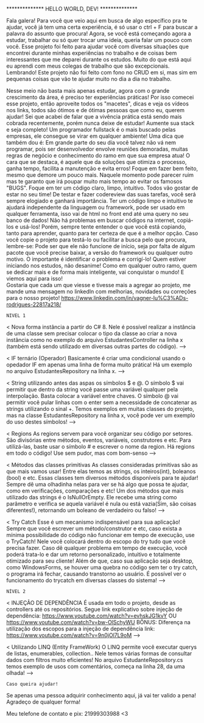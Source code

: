 ************** HELLO WORLD, DEV! ************** 






Fala galera! Para você que veio aqui em busca de algo específico pra te ajudar, você já tem uma certa experiência, é só usar
o ctrl + F para buscar a palavra do assunto que procura!
Agora, se você está começando agora a estudar, trabalhar ou só quer trocar uma ideia, queria falar um pouco com você.
	Esse projeto foi feito para ajudar você com diversas situações que encontrei durante minhas experiências no trabalho
e de coisas bem interessantes que me deparei durante os estudos. Muito do que está aqui eu aprendi com meus colegas de trabalho
que são excepcionais.
	Lembrando! Este projeto não foi feito com fono no CRUD em si, mas sim em pequenas coisas que vão te ajudar muito no dia a dia no trabalho.

Nesse meio não basta mais apenas estudar, agora com o grande crescimento da área, é preciso ter experiências práticas! Por
isso comecei esse projeto, então aproveite todos os "macetes", dicas e veja os vídeos nos links, todos são ótimos e de ótimas pessoas
que como eu, querem ajudar! Sei que acabei de falar que a vivência prática está sendo mais cobrada recentemente, porém nunca deixe de estudar! Aumente sua
stack e seja completo! Um programador fullstack é o mais buscado pelas empresas, ele consegue se virar em qualquer ambiente!
Uma dica que também dou é: Em grande parte do seu dia você talvez não vá nem programar, pois ser desenvolvedor envolve reuniões demoradas,
muitas regras de negócio e conhecimento do ramo em que sua empresa atua! O cara que se destaca, é aquele que da soluções que otimiza o processo,
ganha tempo, facilita a manutenção e evita erros! Foque em fazer bem feito, mesmo que demore um pouco mais. Naquele momento pode parecer ruim
mas te garanto que irá poupar muito mais tempo ao evitar os famosos "BUGS".
Foque em ter um código claro, limpo, intuitivo. Todos vão gostar de estar no seu time! De testar e fazer codereview das suas tarefas,
você será sempre elogiado e ganhará importância. Ter um código limpo e intuitivo te ajudará independente da linguagem ou framework, pode ser usado
em qualquer ferramenta, isso vai de html no front end até uma query no seu banco de dados!
Não há problemas em buscar códigos na internet, copiá-los e usá-los! Porém, sempre tente entender o que você está copiando, tanto para aprender,
quanto para ter certeza de que é a melhor opção.
Caso você copie o projeto para testá-lo ou facilitar a busca pelo que procura, lembre-se: Pode ser que ele não funcione de início, seja 
por falta de algum pacote que você precise baixar, a versão do framework ou qualquer outro motivo. O importante é identificar o problema e corrigí-lo!
Quem estiver iniciando nos estudos, não desanime! Como em qualquer outro ramo, quem se dedicar mais e de forma mais inteligente, vai conquistar
o mundo! E viemos aqui para isso!	
Gostaria que cada um que viesse e tivesse mais a agregar ao projeto, me mande uma mensagem no
linkedIn com melhorias, novidades ou correções para o nosso projeto!
https://www.linkedin.com/in/vagner-lu%C3%ADs-rodrigues-22817a218/

	NIVEL 1

< Nova forma instância a partir do C# 8. 
	Nele é possível realizar a instância de uma classe sem precisar colocar o tipo da classe ao criar a nova instância como no exemplo
do arquivo EstudantesController na linha x (também está sendo utilizado em diversas outras partes do código). -->

< IF ternário (Operador)
	Basicamente é criar uma condicional usando o opedador IF em apenas uma linha de forma muito prática!
Há um exemplo no arquivo EstudantesRepository na linha x. -->

< String utilizando antes das aspas os símbolos $ e @.
	O símbolo $ vai permitir que dentro da string você passe uma variável qualquer pela interpolação. Basta colocar a variável entre chaves.
O símbolo @ vai permitir você pular linhas com o enter sem a necessidade de concatenar as strings utilizando o sinal +. 
Temos exemplos em muitas classes do projeto, mas na classe EstudantesRepository na linha x, você pode ver um exemplo do uso destes símbolos! -->

< Regions
	As regions servem para você organizar seu código por setores. São divisórias entre métodos, eventos, variáveis, construtores e etc.
Para utilizá-las, baste usar o símbolo # e escrever o nome da region.
Há regions em todo o código! Use sem pudor, mas com bom-senso -->


< Métodos das classes primitivas
	As classes consideradas primitivas são as que mais vamos usar! Entre elas temos as strings, os inteiros(int), boleanos (bool) e etc.
Essas classes tem diversos métodos disponíveis para te ajudar! Sempre dê uma olhadinha nelas para ver se há algo que possa te ajudar,
como em verificações, comparações e etc!
	Um dos métodos que mais utilizado das strings é o IsNullOrEmpty. Ele recebe uma string como parâmetro e verifica se aquela variável
é nula ou está vazia(Sim, são coisas diferentes!), retornando um boleano de verdadeiro ou falso! -->


< Try Catch
	Esse é um mecanismo indispensável para sua aplicação!
Sempre que você escrever um método/construtor e etc, caso exista a mínima possibilidade do código não funcionar em tempo
de execução, use o TryCatch!
	Nele você colocará dentro do escopo do try tudo que você precisa fazer. Caso dê qualquer problema em tempo de 
execução, você poderá trata-lo e dar um retorno personalizado, intuitivo e totalmente otimizado para seu cliente! Além de que,
caso sua aplicação seja desktop, como WindowsForms, se houver uma quebra no código sem ter o try catch, o programa irá fechar,
causando transtorno ao usuário.
	É possível ver o funcionamento do trycatch em diversas classes do sistema! -->







    NÍVEL 2
    
< INJEÇÃO DE DEPENDÊNCIA
	É usada em todo o projeto, desde as controllers até os repositórios.  Segue link explicativo sobre injeção de dependência:
https://www.youtube.com/watch?v=evhskJG1kvY  OU  https://www.youtube.com/watch?v=bw-OlSchyWU
BÔNUS: Diferença na utilização dos escopos para a injeção de dependência link: https://www.youtube.com/watch?v=9n0jOl7L9oM -->



< Utilizando LINQ (Entity FrameWork) 
	O LINQ permite você executar querys de listas, enumerables, collection.. Nele temos várias formas de consultar dados com filtros muito eficientes! 
No arquivo EstudanteRepository.cs temos exemplo de usos com comentários, começa na linha 28, da uma olhada! -->

















	Caso queira ajudar!

Se apenas uma pessoa adquirir conhecimento aqui, já vai ter valido a pena! Agradeço de qualquer forma!

Meu telefone de contato e pix: 21999303988 <3
